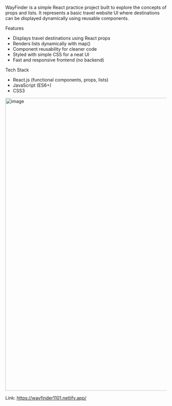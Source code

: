 WayFinder is a simple React practice project built to explore the concepts of props and lists. It represents a basic travel website UI where destinations can be displayed dynamically using reusable components.

Features
* Displays travel destinations using React props
* Renders lists dynamically with map()
* Component reusability for cleaner code
* Styled with simple CSS for a neat UI
* Fast and responsive frontend (no backend)

Tech Stack

* React.js (functional components, props, lists)
* JavaScript (ES6+)
* CSS3

<img width="1899" height="914" alt="image" src="https://github.com/user-attachments/assets/4cc9283b-21c0-47ac-91ef-d814ffd7a5bd" />

Link: https://wayfinder1101.netlify.app/
